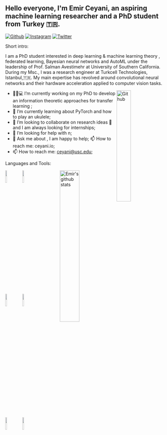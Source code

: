 ## Hello everyone, I'm Emir Ceyani, an aspiring machine learning researcher and a PhD student from Turkey 🇹🇷.

<!-- Your badges
You can use the website to generate badges: https://shields.io/
-->

[![Github](https://img.shields.io/badge/-Github-000?style=flat&logo=Github&logoColor=white)](https://github.com/emirceyani)
[![Instagram](https://img.shields.io/badge/-Instagram-c13584?style=flat&labelColor=c13584&logo=instagram&logoColor=white)](hhttps://www.instagram.com/emirceyani/)
[![Twitter](https://img.shields.io/twitter/url?style=social&url=https://twitter.com/EmirCeyani)](https://twitter.com/ceyani_emir)

<!-- Talking about you -->
Short intro:

I am a PhD student interested in deep learning \& machine learning theory , federated learning, Bayesian neural networks and AutoML under the leadership of Prof. Salman Avestimehr at University of Southern California. During my Msc., I was a research engineer at Turkcell Technologies, Istanbul,🇹🇷.   My main expertise has revolved around convolutional neural networks and their hardware acceleration applied to computer vision tasks. 

<!-- Any image aligned to the right. Beware the width -->
<img width="30%" align="right" alt="Github" src="https://ceyani.io/author/emir-ceyani/avatar_hue92774dbe360d8f4714995c1e1cb09f0_64701_270x270_fill_q90_lanczos_center.jpg" />

- :man:🏽:computer: I’m currently working on my PhD to develop an information theoretic approaches for transfer learning ;
- :seedling: I’m currently learning about PyTorch and how to play an ukulele; 
- :dancers: I’m looking to collaborate on research ideas 🤝 and I am always looking for internships;
- 🤔 I’m looking for help with n;
- :speech_balloon: Ask me about , I am happy to help;
:mailbox: How to reach me: ceyani.io;
- :mailbox: How to reach me: ceyani@usc.edu;

Languages and Tools: 

<!-- Your github readme stats
You can use this api: https://github.com/emirceyani/github-readme-stats
-->
<p>
  <a href="https://github-readme-stats.vercel.app/api?username=martinferianc&show_icons=true">
    <img width="35%" align="right" alt="Emir's github stats" src="https://github-readme-stats.vercel.app/api?username=emirceyani&show_icons=true&hide_border=true" />
  </a>

  <!-- Your languages and tools. Be careful with the alignment. 
  You can use this sites to get logos: https://www.vectorlogo.zone or https://simpleicons.org/
  -->
  <code><img width="10%" src="https://www.vectorlogo.zone/logos/python/python-ar21.svg"></code>
  <code><img width="10%" src="https://www.vectorlogo.zone/logos/julialang/julialang-ar21.svg"></code>
  <br />
  <code><img width="10%" src="https://www.vectorlogo.zone/logos/pytorch/pytorch-ar21.svg"></code>
  <code><img width="10%" src="https://www.vectorlogo.zone/logos/tensorflow/tensorflow-ar21.svg"></code>
  <br />
  <code><img width="10%" src="https://www.vectorlogo.zone/logos/git-scm/git-scm-ar21.svg"></code>
  <code><img width="10%" src="https://www.vectorlogo.zone/logos/gnu_bash/gnu_bash-ar21.svg"></code>
</p>
